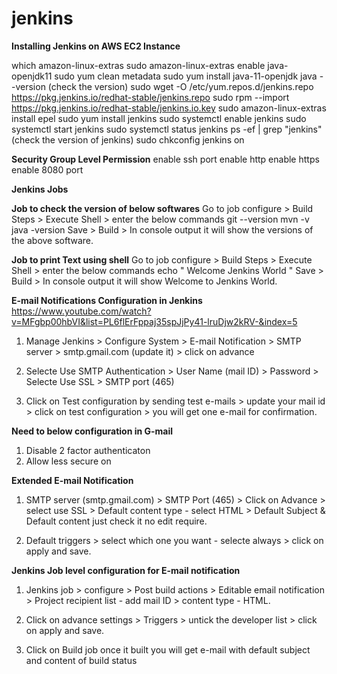 # jenkins
**Installing Jenkins on AWS EC2 Instance**

which amazon-linux-extras
sudo amazon-linux-extras enable java-openjdk11
sudo yum clean metadata 
sudo yum install java-11-openjdk
java --version (check the version)
sudo wget -O /etc/yum.repos.d/jenkins.repo https://pkg.jenkins.io/redhat-stable/jenkins.repo
sudo rpm --import https://pkg.jenkins.io/redhat-stable/jenkins.io.key
sudo amazon-linux-extras install epel
sudo yum install jenkins
sudo systemctl enable jenkins
sudo systemctl start jenkins
sudo systemctl status jenkins 
ps -ef | grep "jenkins" (check the version of jenkins)
sudo chkconfig jenkins on

**Security Group Level Permission**
enable ssh port
enable http
enable https
enable 8080 port

**Jenkins Jobs**

**Job to check the version of below softwares**
Go to job configure > Build Steps > Execute Shell > enter the below commands
git --version
mvn -v
java -version
Save > Build > In console output it will show the versions of the above software.

**Job to print Text using shell**
Go to job configure > Build Steps > Execute Shell > enter the below commands
echo " Welcome Jenkins World "
Save > Build > In console output it will show Welcome to Jenkins World.

**E-mail Notifications Configuration in Jenkins**
https://www.youtube.com/watch?v=MFgbp00hbVI&list=PL6flErFppaj35spJjPy41-lruDjw2kRV-&index=5

1) Manage Jenkins > Configure System > E-mail Notification > SMTP server >
smtp.gmail.com (update it) > click on advance 

2) Selecte Use SMTP Authentication > User Name (mail ID) > Password > Selecte Use SSL > SMTP port (465) 

3) Click on Test configuration by sending test e-mails > update your mail id > click on test configuration > you will get one e-mail for confirmation.

**Need to below configuration in G-mail**

1) Disable 2 factor authenticaton
2) Allow less secure on

**Extended E-mail Notification**

1) SMTP server (smtp.gmail.com) > SMTP Port (465) > Click on Advance > select use SSL > Default content type - select HTML > Default Subject & Default content just check it no edit require. 

2) Default triggers > select which one you want - selecte always > click on apply and save.

**Jenkins Job level configuration for E-mail notification**

1) Jenkins job > configure > Post build actions > Editable email notification > Project recipient list - add mail ID > content type - HTML.

2) Click on advance settings > Triggers > untick the developer list > click on apply and save. 

3) Click on Build job once it built you will get e-mail with default subject and content of build status
